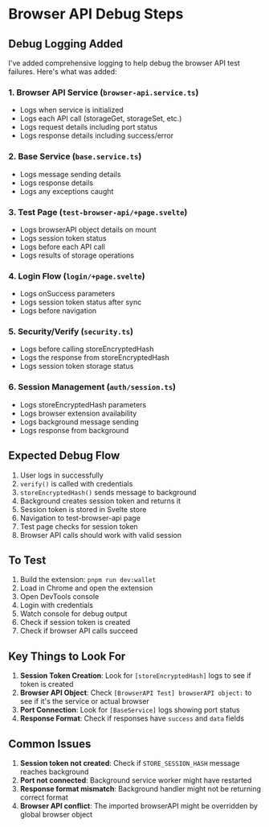 # Browser API Debug Steps

## Debug Logging Added

I've added comprehensive logging to help debug the browser API test failures. Here's what was added:

### 1. Browser API Service (`browser-api.service.ts`)
- Logs when service is initialized
- Logs each API call (storageGet, storageSet, etc.)
- Logs request details including port status
- Logs response details including success/error

### 2. Base Service (`base.service.ts`)
- Logs message sending details
- Logs response details
- Logs any exceptions caught

### 3. Test Page (`test-browser-api/+page.svelte`)
- Logs browserAPI object details on mount
- Logs session token status
- Logs before each API call
- Logs results of storage operations

### 4. Login Flow (`login/+page.svelte`)
- Logs onSuccess parameters
- Logs session token status after sync
- Logs before navigation

### 5. Security/Verify (`security.ts`)
- Logs before calling storeEncryptedHash
- Logs the response from storeEncryptedHash
- Logs session token storage status

### 6. Session Management (`auth/session.ts`)
- Logs storeEncryptedHash parameters
- Logs browser extension availability
- Logs background message sending
- Logs response from background

## Expected Debug Flow

1. User logs in successfully
2. `verify()` is called with credentials
3. `storeEncryptedHash()` sends message to background
4. Background creates session token and returns it
5. Session token is stored in Svelte store
6. Navigation to test-browser-api page
7. Test page checks for session token
8. Browser API calls should work with valid session

## To Test

1. Build the extension: `pnpm run dev:wallet`
2. Load in Chrome and open the extension
3. Open DevTools console
4. Login with credentials
5. Watch console for debug output
6. Check if session token is created
7. Check if browser API calls succeed

## Key Things to Look For

1. **Session Token Creation**: Look for `[storeEncryptedHash]` logs to see if token is created
2. **Browser API Object**: Check `[BrowserAPI Test] browserAPI object:` to see if it's the service or actual browser
3. **Port Connection**: Look for `[BaseService]` logs showing port status
4. **Response Format**: Check if responses have `success` and `data` fields

## Common Issues

1. **Session token not created**: Check if `STORE_SESSION_HASH` message reaches background
2. **Port not connected**: Background service worker might have restarted
3. **Response format mismatch**: Background handler might not be returning correct format
4. **Browser API conflict**: The imported browserAPI might be overridden by global browser object
